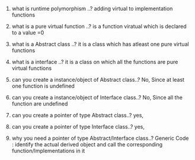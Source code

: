 1) what is runtime polymorphism ..?
     adding virtual to implementation functions
2) what is a pure virtual function ..?
    is a function viratual which is declared to a value =0 

3) what is a Abstract class ..?
    it is  a class which has atleast one pure virtual functions
    
4) what is a interface ..?
    it is a class on which all the functions are pure virtual functions


5) can you create a instance/object of Abstract class..?
    No, Since at least one function is undefined

6) can you create a instance/object of Interface class..?
    No, Since all the function are undefined
 
 7) can you create a pointer of type Abstract class..?
    yes, 

 7) can you create a pointer of type Interface class..?
    yes, 

 8) why you need a  pointer of type Abstract/Interface class..?
    Generic Code :
    identify the actual derived object and call the corresponding 
    function/Implementations in it


